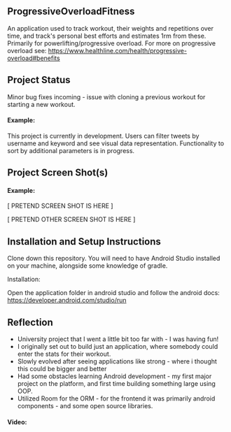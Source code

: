 ## ProgressiveOverloadFitness


An application used to track workout, their weights and repetitions over time, and track's personal best efforts and estimates 1rm from these. Primarily for powerlifting/progressive overload.
For more on progressive overload see: https://www.healthline.com/health/progressive-overload#benefits 
## Project Status
Minor bug fixes incoming - issue with cloning a previous workout for starting a new workout.

#### Example:

This project is currently in development. Users can filter tweets by username and keyword and see visual data representation. Functionality to sort by additional parameters is in progress.

## Project Screen Shot(s)

#### Example:   

[ PRETEND SCREEN SHOT IS HERE ]

[ PRETEND OTHER SCREEN SHOT IS HERE ]

## Installation and Setup Instructions


Clone down this repository. You will need to have Android Studio installed on your machine, alongside some knowledge of gradle.


Installation:

Open the application folder in android studio and follow the android docs: https://developer.android.com/studio/run


## Reflection

  - University project that I went a little bit too far with - I was having fun!
  - I originally set out to build just an application, where somebody could enter the stats for their workout.
  - Slowly evolved after seeing applications like strong - where i thought this could be bigger and better
  - Had some obstacles learning Android development - my first major project on the platform, and first time building something large using OOP.
  - Utilized Room for the ORM - for the frontend it was primarily android components - and some open source libraries.

#### Video:  

